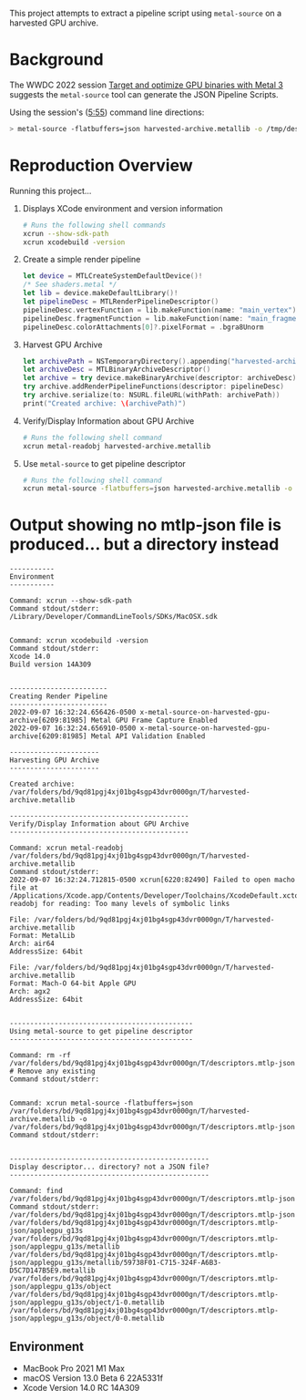 This project attempts to extract a pipeline script using `metal-source` on a harvested GPU archive.

# Background

The WWDC 2022 session [Target and optimize GPU binaries with Metal 3](https://developer.apple.com/videos/play/wwdc2022/10102/) suggests the `metal-source` tool can generate the JSON Pipeline Scripts.

Using the session's ([5:55](https://developer.apple.com/videos/play/wwdc2022/10102/?time=355)) command line directions:

```sh
> metal-source -flatbuffers=json harvested-archive.metallib -o /tmp/descriptors.mtlp-json
```

# Reproduction Overview

Running this project...

1. Displays XCode environment and version information
    ```sh
    # Runs the following shell commands
    xcrun --show-sdk-path
    xcrun xcodebuild -version
    ```
2. Create a simple render pipeline
    ```swift
    let device = MTLCreateSystemDefaultDevice()!
    /* See shaders.metal */
    let lib = device.makeDefaultLibrary()!
    let pipelineDesc = MTLRenderPipelineDescriptor()
    pipelineDesc.vertexFunction = lib.makeFunction(name: "main_vertex")
    pipelineDesc.fragmentFunction = lib.makeFunction(name: "main_fragment")
    pipelineDesc.colorAttachments[0]?.pixelFormat = .bgra8Unorm
    ```
3. Harvest GPU Archive
    ```swift
    let archivePath = NSTemporaryDirectory().appending("harvested-archive.metallib")
    let archiveDesc = MTLBinaryArchiveDescriptor()
    let archive = try device.makeBinaryArchive(descriptor: archiveDesc)
    try archive.addRenderPipelineFunctions(descriptor: pipelineDesc)
    try archive.serialize(to: NSURL.fileURL(withPath: archivePath))
    print("Created archive: \(archivePath)")
    ```
4. Verify/Display Information about GPU Archive
    ```sh
    # Runs the following shell command
    xcrun metal-readobj harvested-archive.metallib
    ```
5. Use `metal-source` to get pipeline descriptor
    ```sh
    # Runs the following shell command
    xcrun metal-source -flatbuffers=json harvested-archive.metallib -o descriptors.mtlp-json
    ```

# Output showing no mtlp-json file is produced... but a directory instead

```
-----------
Environment
-----------

Command: xcrun --show-sdk-path
Command stdout/stderr:
/Library/Developer/CommandLineTools/SDKs/MacOSX.sdk


Command: xcrun xcodebuild -version
Command stdout/stderr:
Xcode 14.0
Build version 14A309


------------------------
Creating Render Pipeline
------------------------
2022-09-07 16:32:24.656426-0500 x-metal-source-on-harvested-gpu-archive[6209:81985] Metal GPU Frame Capture Enabled
2022-09-07 16:32:24.656910-0500 x-metal-source-on-harvested-gpu-archive[6209:81985] Metal API Validation Enabled

----------------------
Harvesting GPU Archive
----------------------

Created archive: /var/folders/bd/9qd81pgj4xj01bg4sgp43dvr0000gn/T/harvested-archive.metallib

--------------------------------------------
Verify/Display Information about GPU Archive
--------------------------------------------

Command: xcrun metal-readobj /var/folders/bd/9qd81pgj4xj01bg4sgp43dvr0000gn/T/harvested-archive.metallib
Command stdout/stderr:
2022-09-07 16:32:24.712815-0500 xcrun[6220:82490] Failed to open macho file at /Applications/Xcode.app/Contents/Developer/Toolchains/XcodeDefault.xctoolchain/usr/bin/metal-readobj for reading: Too many levels of symbolic links

File: /var/folders/bd/9qd81pgj4xj01bg4sgp43dvr0000gn/T/harvested-archive.metallib
Format: MetalLib
Arch: air64
AddressSize: 64bit

File: /var/folders/bd/9qd81pgj4xj01bg4sgp43dvr0000gn/T/harvested-archive.metallib
Format: Mach-O 64-bit Apple GPU
Arch: agx2
AddressSize: 64bit


---------------------------------------------
Using metal-source to get pipeline descriptor
---------------------------------------------

Command: rm -rf /var/folders/bd/9qd81pgj4xj01bg4sgp43dvr0000gn/T/descriptors.mtlp-json # Remove any existing
Command stdout/stderr:


Command: xcrun metal-source -flatbuffers=json /var/folders/bd/9qd81pgj4xj01bg4sgp43dvr0000gn/T/harvested-archive.metallib -o /var/folders/bd/9qd81pgj4xj01bg4sgp43dvr0000gn/T/descriptors.mtlp-json
Command stdout/stderr:


-------------------------------------------------
Display descriptor... directory? not a JSON file?
-------------------------------------------------

Command: find /var/folders/bd/9qd81pgj4xj01bg4sgp43dvr0000gn/T/descriptors.mtlp-json
Command stdout/stderr:
/var/folders/bd/9qd81pgj4xj01bg4sgp43dvr0000gn/T/descriptors.mtlp-json
/var/folders/bd/9qd81pgj4xj01bg4sgp43dvr0000gn/T/descriptors.mtlp-json/applegpu_g13s
/var/folders/bd/9qd81pgj4xj01bg4sgp43dvr0000gn/T/descriptors.mtlp-json/applegpu_g13s/metallib
/var/folders/bd/9qd81pgj4xj01bg4sgp43dvr0000gn/T/descriptors.mtlp-json/applegpu_g13s/metallib/59738F01-C715-324F-A6B3-D5C7D147B5E9.metallib
/var/folders/bd/9qd81pgj4xj01bg4sgp43dvr0000gn/T/descriptors.mtlp-json/applegpu_g13s/object
/var/folders/bd/9qd81pgj4xj01bg4sgp43dvr0000gn/T/descriptors.mtlp-json/applegpu_g13s/object/1-0.metallib
/var/folders/bd/9qd81pgj4xj01bg4sgp43dvr0000gn/T/descriptors.mtlp-json/applegpu_g13s/object/0-0.metallib
```

## Environment

- MacBook Pro 2021 M1 Max
- macOS Version 13.0 Beta 6 22A5331f
- Xcode Version 14.0 RC 14A309
